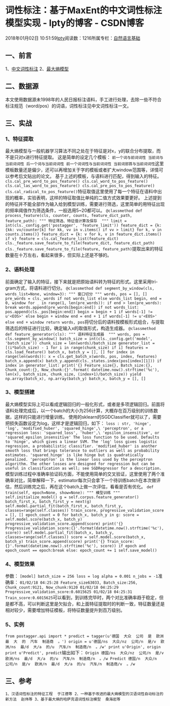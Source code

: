 
# 词性标注：基于MaxEnt的中文词性标注模型实现 - lpty的博客 - CSDN博客

2018年01月02日 10:51:59[lpty](https://me.csdn.net/sinat_33741547)阅读数：1216所属专栏：[自然语言基础](https://blog.csdn.net/column/details/22512.html)



## 一、前言
1、[中文词性标注](http://blog.csdn.net/sinat_33741547/article/details/78894163)
2、[最大熵模型](http://blog.csdn.net/sinat_33741547/article/details/78905635)
## 二、数据源
本文使用数据源未1998年的人民日报标注语料，手工进行处理，去除一些不符合标注规范（word/pos）的词语，词性标注见中文词性标注一文。
## 三、实战
### 1、特征提取
最大熵模型与一般机器学习算法不同之处在于特征是对x，y的联合分布提取，而不是只对x进行特征提取。
这是简单的设定几个模板：
`前一个词与前词词性
当前词与当前词词性
后一个词与当前词词性
前一个词词性与当前词词性
当前词部首与当前词词性`这里模板数量还是偏少，还可以再增加关于字的模板或者扩大window范围等，详情可以参考后文贴出的论文。
基于上述的模板，与语料进行匹配，得到输入的特征。
`cls.cal_pre_word_to_pos_feature()
    cls.cal_word_to_pos_feature()
    cls.cal_las_word_to_pos_feature()
    cls.cal_pre_pos_to_pos_feature()
    cls.cal_radical_to_pos_feature()`特征取值这里使用了每一个特征在语料中出现的概率，实验表明，这样的特征取值比单纯的二值方式效果要更好。
上述提到的特征并不能全部作为输入给到模型训练，需要进行筛选，这里简单的用特征出现的频率阈值作为筛选条件，一般选用5~20都可以。
`@classmethod
def process_feature(cls, counter, counts, feature_dict_path, feature_path):
    """
    特征筛选、特征值计算及保存 
    """
    limit = int(cls._config.get('postagger', 'feature_limit'))
    feature_dict = {k: {kk: vv/counter[k] for kk, vv in v.items() if vv > limit} for k, v in counts.items()}
    feature_dict = {k: v for k, v in feature_dict.items() if v}
    feature = cls.cal_feature_list(feature_dict)
    cls._feature.save_feature_to_file(feature_dict, feature_dict_path)
    cls._feature.save_feature_to_file(feature, feature_path)`提取出来的特征数量在十万左右，看起来很多，但实际上还是不够的。
### 2、语料处理
前面确定了输入的特征，接下来就是把原始语料转为特征的形式。这里采用tri-gram方式，将语料进行切分。
`@classmethod
def segment_by_window(cls, words_list=None, window=3):
    """
    窗口切分
    """
    words, pos = [], []
    pre_words = cls._words if not words_list else words_list
    begin, end = 0, window
    for _ in range(1, len(pre_words)):
        if end > len(pre_words): break
        words.append(pre_words[begin:end])
        if not words_list: pos.append(cls._pos[begin:end])
        begin = begin + 1 if words[-1] != u'<EOS>' else begin + window
        end = end + 1 if words[-1] != u'<EOS>' else end + window
    return words, pos`将切分后的语料按模板形式组合，与提取筛选后的特征进行比较，确定输入x的取值形式，构造生成器。
`@classmethod
def feature_generator(cls):
    """
    语料特征生成器 
    """
    words, pos = cls.segment_by_window()
    batch_size = int(cls._config.get('model', 'batch_size'))
    chunk_size = len(words)/batch_size
    generator_list = [(i*batch_size) - 1 for i in range(chunk_size) if i]
    features = cls.load_feature()
    batch_x, batch_y = [], []
    for index in range(len(words)):
        x = cls.get_batch_x(words, pos, index, features)
        batch_x.append(x)
        batch_y.append(cls._states.index(pos[index][1]))
        if index in generator_list:
            print('{} Feature_size{}, Batch_size:{}, Chunk_count:{}, Now_chunk:{}'.format(
                datetime.now().strftime('%c'), len(x), batch_size, chunk_size, (index+1)/batch_size))
            yield np.array(batch_x), np.array(batch_y)
            batch_x, batch_y = [], []`
### 3、模型搭建
最大熵模型实际上可以看成逻辑回归的一般化形式，或者是多项逻辑回归。前面将语料处理完成后，以一个batch的大小为256计算，大概存在百万级别的训练数据，这样的只能进行增量训练。
使用的sklearn的SGDClassifier就可以了，需要把损失函数设定为log，这样才是逻辑回归，如下：
`loss : str, 'hinge', 'log', 'modified_huber', 'squared_hinge',\
            'perceptron', or a regression loss: 'squared_loss', 'huber',\
            'epsilon_insensitive', or 'squared_epsilon_insensitive'
    The loss function to be used. Defaults to 'hinge', which gives a
    linear SVM.
    The 'log' loss gives logistic regression, a probabilistic classifier.
    'modified_huber' is another smooth loss that brings tolerance to
    outliers as well as probability estimates.
    'squared_hinge' is like hinge but is quadratically penalized.
    'perceptron' is the linear loss used by the perceptron algorithm.
    The other losses are designed for regression but can be useful in
    classification as well; see SGDRegressor for a description.`模型训练过程中准确率验证码方面，不能使用简单的交叉验证，这里使用了两个准确率对比，简单解释一下，estimator每次只会拿下一个待训练batch在本次做评估，然后训练完之后，再在这个batch上做一次评估，看看是否有优化。
`def train(self, epoch=None, show=None):
    """
    模型训练
    """
    self.initialize_model()
    g = self.corpus.feature_generator()
    batch_first_x, batch_first_y = next(g)
    self.model.partial_fit(batch_first_x, batch_first_y, classes=range(self.classes))
    train_score, progressive_validation_score = [], []
    epoch_count = 0
    for batch_x, batch_y in g:
        score = self.model.score(batch_x, batch_y)
        progressive_validation_score.append(score)
        print('{} Progressive_validation_score:{}'.format(datetime.now().strftime('%c'), score))
        self.model.partial_fit(batch_x, batch_y, classes=range(self.classes))
        score = self.model.score(batch_x, batch_y)
        train_score.append(score)
        print('{} Train_score:{}'.format(datetime.now().strftime('%c'), score))
        if epoch and epoch_count == epoch:break
        else: epoch_count += 1
    self.save_model()`
### 4、模型效果
参数：
`[model]
batch_size = 256
loss = log
alpha = 0.001
n_jobs = -1`准确率：
`01/02/18 04:25:28 Feature_size63033, Batch_size:256, Chunk_count:9121, Now_chunk:9120
01/02/18 04:25:29 Progressive_validation_score:0.6015625
01/02/18 04:25:31 Train_score:0.6015625`可以看到，到训练完毕时，两个对比准确率趋于稳定，但是都不高，可以判断这里是欠拟合，和上面特征提取时的判断一致，特征数量还是相对较少，需要增加特征模板，将特征数量提升到百万级别。
### 5、实例
`from postagger.api import *
predict = tagger(u'德国  大众  公司  是  欧洲  最  大  的  汽车  制造商  。')
origin = u'德国/ns  大众/nz  公司/n  是/v  欧洲/ns  最/d  大/a  的/u  汽车/n  制造商/n  。/w'
print u'Origin', origin
print u'Predict', predict`输出如下：
`Origin 德国/ns  大众/nz  公司/n  是/v  欧洲/ns  最/d  大/a  的/u  汽车/n  制造商/n  。/w
Predict 德国/n  大众/n  公司/n  是/v  欧洲/n  最/d  大/a  的/u  汽车/n  制造商/v  。/w`
## 三、参考
`1、汉语词性标注的特征工程  于江德等
2、一种基于改进的最大熵模型的汉语词性自动标注的新方法  赵伟等
3、基于最大熵的哈萨克语词性标注模型  桑海岩等`

